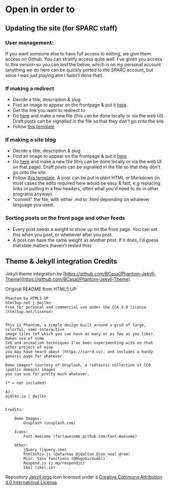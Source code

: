 # Open in order to

## Updating the site (for SPARC staff)

### User management:
If you want someone else to have full access to editing, we give them access on Github. You can stratify access quite well. I've given you access to this version so you can test the below, which is on my personal account (anything we do here can be quickly ported to the SPARC account, but since I was just playing atm I hadn't done that).

### If making a redirect

  * Decide a title, description & slug
  * Find an image to appear on the frontpage & put it [here](https://github.com/sparcopen/open-to/tree/master/assets/images).
  * Get the link you want to redirect to
  * Go [here](https://github.com/sparcopen/open-to/tree/master/_posts) and make a new file (this can be done locally or via the web UI). Draft posts can be signalled in the file so that they don't go onto the site.
  * Follow [this template](https://github.com/sparcopen/open-to/blob/master/_posts/2016-8-23-magna.md)

### If making a site blog

  * Decide a title, description & slug
  * Find an image to appear on the frontpage & put it [here](https://github.com/sparcopen/open-to/tree/master/assets/images)
  * Go [here](https://github.com/sparcopen/open-to/tree/master/_posts) and make a new file (this can be done locally or via the web UI on that page). Draft posts can be signalled in the file so that they don't go onto the site.
  * Follow [this template](https://github.com/sparcopen/open-to/blob/master/_posts/2016-04-10-welcome-to-jekyll.markdown). A post can be put in plain HTML or Markdown (in most cases the edits required here would be easy & fast, e.g replacing links or putting in a few headers, often what you'd need to do in other programs anyway).
  * "commit" the file, with either .md or .html depending on whatever language you used.

### Sorting posts on the front page and other feeds

  * Every post needs a weight to show up on the front page. You can set this when you post, or whenever after you post.
  * A post can have the same weight as another post. If it does, I'd guess that date matters (haven't tested this)

## Theme & Jekyll integration Credits

Jekyll theme integration by [https://github.com/BCasal/Phantom-Jekyll-Theme](https://github.com/BCasal/Phantom-Jekyll-Theme).

Original README from HTML5 UP:

```
Phantom by HTML5 UP
html5up.net | @ajlkn
Free for personal and commercial use under the CCA 3.0 license (html5up.net/license)


This is Phantom, a simple design built around a grid of large, colorful, semi-interactive
image tiles (of which you can have as many or as few as you like). Makes use of some
SVG and animation techniques I've been experimenting with on that other project of mine
you may have heard about (https://carrd.co), and includes a handy generic page for whatever.

Demo images* courtesy of Unsplash, a radtastic collection of CC0 (public domain) images
you can use for pretty much whatever.

(* = not included)

AJ
aj@lkn.io | @ajlkn


Credits:

	Demo Images:
		Unsplash (unsplash.com)

	Icons:
		Font Awesome (fortawesome.github.com/Font-Awesome)

	Other:
		jQuery (jquery.com)
		html5shiv.js (@afarkas @jdalton @jon_neal @rem)
		Misc. Sass functions (@HugoGiraudel)
		Respond.js (j.mp/respondjs)
		Skel (skel.io)
```

Repository [Jekyll logo](https://github.com/jekyll/brand) icon licensed under a [Creative Commons Attribution 4.0 International License](http://choosealicense.com/licenses/cc-by-4.0/).

